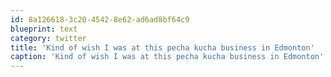 ```yaml
---
id: 8a126618-3c20-4542-8e62-ad6ad8bf64c9
blueprint: text
category: twitter
title: 'Kind of wish I was at this pecha kucha business in Edmonton'
caption: 'Kind of wish I was at this pecha kucha business in Edmonton'
---
```


